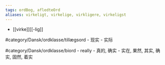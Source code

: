 ```yaml
---
tags: ordBog, afledteOrd
aliases: virkeligt, virkelige, virkligere, virkeligst
---
```


- [[virke]][[-lig]]

#category/Dansk/ordklasse/tillægsord 
	- 现实
	- 实际

#category/Dansk/ordklasse/biord 
	- really
	- 真的, 确实
	- 实在, 果然, 其实, 确实, 固然, 着实
